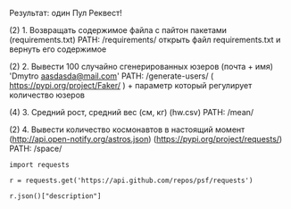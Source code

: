 Результат: один Пул Реквест!

(2) 1. Возвращать содержимое файла с пайтон пакетами (requirements.txt) PATH: /requirements/ открыть файл requirements.txt и вернуть его содержимое

(2) 2. Вывести 100 случайно сгенерированных юзеров (почта + имя) 'Dmytro aasdasda@mail.com' PATH: /generate-users/ ( https://pypi.org/project/Faker/ ) + параметр который регулирует количество юзеров

(4) 3. Средний рост, средний вес (см, кг) (hw.csv) PATH: /mean/

(2) 4. Вывести количество космонавтов в настоящий момент (http://api.open-notify.org/astros.json) (https://pypi.org/project/requests/) PATH: /space/

`import requests`

`r = requests.get('https://api.github.com/repos/psf/requests')`

`r.json()["description"]`
